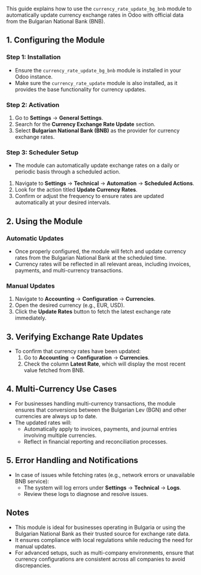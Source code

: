 This guide explains how to use the `currency_rate_update_bg_bnb` module to automatically update currency exchange rates in Odoo with official data from the Bulgarian National Bank (BNB).
## 1. Configuring the Module
### Step 1: Installation
- Ensure the `currency_rate_update_bg_bnb` module is installed in your Odoo instance.
- Make sure the `currency_rate_update` module is also installed, as it provides the base functionality for currency updates.

### Step 2: Activation
1. Go to **Settings** → **General Settings**.
2. Search for the **Currency Exchange Rate Update** section.
3. Select **Bulgarian National Bank (BNB)** as the provider for currency exchange rates.

### Step 3: Scheduler Setup
- The module can automatically update exchange rates on a daily or periodic basis through a scheduled action.

1. Navigate to **Settings** → **Technical** → **Automation** → **Scheduled Actions**.
2. Look for the action titled **Update Currency Rates**.
3. Confirm or adjust the frequency to ensure rates are updated automatically at your desired intervals.

## 2. Using the Module
### Automatic Updates
- Once properly configured, the module will fetch and update currency rates from the Bulgarian National Bank at the scheduled time.
- Currency rates will be reflected in all relevant areas, including invoices, payments, and multi-currency transactions.

### Manual Updates
1. Navigate to **Accounting** → **Configuration** → **Currencies**.
2. Open the desired currency (e.g., EUR, USD).
3. Click the **Update Rates** button to fetch the latest exchange rate immediately.

## 3. Verifying Exchange Rate Updates
- To confirm that currency rates have been updated:
    1. Go to **Accounting** → **Configuration** → **Currencies**.
    2. Check the column **Latest Rate**, which will display the most recent value fetched from BNB.

## 4. Multi-Currency Use Cases
- For businesses handling multi-currency transactions, the module ensures that conversions between the Bulgarian Lev (BGN) and other currencies are always up to date.
- The updated rates will:
    - Automatically apply to invoices, payments, and journal entries involving multiple currencies.
    - Reflect in financial reporting and reconciliation processes.

## 5. Error Handling and Notifications
- In case of issues while fetching rates (e.g., network errors or unavailable BNB service):
    - The system will log errors under **Settings** → **Technical** → **Logs**.
    - Review these logs to diagnose and resolve issues.

## Notes
- This module is ideal for businesses operating in Bulgaria or using the Bulgarian National Bank as their trusted source for exchange rate data.
- It ensures compliance with local regulations while reducing the need for manual updates.
- For advanced setups, such as multi-company environments, ensure that currency configurations are consistent across all companies to avoid discrepancies.
